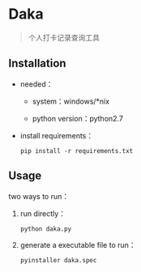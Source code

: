 # Daka

> 个人打卡记录查询工具

## Installation

-   needed：

    -   system：windows/*nix

    -   python version：python2.7

-   install requirements：

        pip install -r requirements.txt

## Usage

two ways to run：

1.  run directly：

        python daka.py

2.  generate a executable file to run：

        pyinstaller daka.spec
